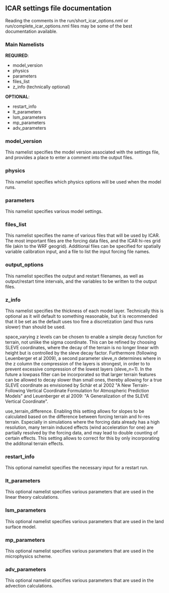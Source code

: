## ICAR settings file documentation

Reading the comments in the run/short_icar_options.nml or run/complete_icar_options.nml files may be some of the best documentation available.

### Main Namelists
__REQUIRED__:

* model_version
* physics
* parameters
* files_list
* z_info (technically optional)

__OPTIONAL__:

 * restart_info
 * lt_parameters
 * lsm_parameters
 * mp_parameters
 * adv_parameters


### model_version
This namelist specifies the model version associated with the settings file, and provides a place to enter a comment into the output files.

### physics
This namelist specifies which physics options will be used when the model runs.

### parameters
This namelist specifies various model settings.

### files_list
This namelist specifies the name of various files that will be used by ICAR.  The most important files are the forcing data files, and the ICAR hi-res grid file (akin to the WRF geogrid).  Additional files can be specified for spatially variable calibration input, and a file to list the input forcing file names.

### output_options
This namelist specifies the output and restart filenames, as well as output/restart time intervals, and the variables to be written to the output files.

### z_info
This namelist specifies the thickness of each model layer.  Technically this is optional as it will default to something reasonable, but it is recommended that it be set as the default uses too fine a discretization (and thus runs slower) than should be used.

space_varying z levels can be chosen to enable a simple decay function for terrain, not unlike the sigma coordinate. This can be refined by choosing SLEVE coordinates, where the decay of the terrain is no longer linear with height but is controlled by the sleve decay factor. Furthermore (following Leuenberger et al 2009), a second parameter sleve_n determines where in the z column the compression of the layers is strongest, in order to to prevent excessive compression of the lowest layers (sleve_n=1). In the future a lowpass filter can be incorporated so that larger terrain features can be allowed to decay slower than small ones, thereby allowing for a true SLEVE coordinate as envisioned by Schär et al 2002 "A New Terrain-Following Vertical Coordinate Formulation for Atmospheric Prediction Models" and Leuenberger et al 2009: "A Generalization of the SLEVE Vertical Coordinate".

use_terrain_difference. Enabling this setting allows for slopes to be calculated based on the difference between forcing terrain and hi-res terrain. Especially in simulations where the forcing data already has a high resolution, many terrain induced effects (wind acceleration for one) are partially resolved by the forcing data, and may lead to double counting of certain effects. This setting allows to correct for this by only incorporating the additonal terrain effects.

### restart_info
This optional namelist specifies the necessary input for a restart run.

### lt_parameters
This optional namelist specifies various parameters that are used in the linear theory calculations.

### lsm_parameters
This optional namelist specifies various parameters that are used in the land surface model.

### mp_parameters
This optional namelist specifies various parameters that are used in the microphysics scheme.

### adv_parameters
This optional namelist specifies various parameters that are used in the advection calculations.


<!-- !---------------------------------------------------------
!   Model and run meta-data
!---------------------------------------------------------
&model_version
    version = "0.9.3",                    ! This must match the version of the compiled code
    comment = "Add your comment here"     ! This will be stored in output files
/

!---------------------------------------------------------
!   Model levels specification (may be optional, but should be specified)
!---------------------------------------------------------
&z_info
    !   Sample model level thickness [m]  Bottom levels could be thicker.
    dz_levels = 50.,   75.,  125.,  200.,  300.,  400.,  500.,  500.,  500.,  500.,    !  1-10
               500.,  500.,  500.,  500.,  500.,  500.,  500.,  500.,  500.,  500.,    ! 10-20
               500.,  500.,  500.,  500.,  500.,  500.,  500.,  500.,  500.,  500.,    ! 20-30
               500.,  500.,  500.,  500.,  500.,  500.,  500.,  500.,  500.,  500.     ! 30-40

    !   If you want to line up model level with common forcing data
    !   ERAi levels
    !dz_levels= 24.8,  36.5,  51.8,  70.1,  90.8, 113.5, 137.9, 163.7, 190.5, 218.1,   !  1-10
    !          246.4, 275.1, 304.3, 333.6, 363.0, 392.4, 421.7, 450.8, 479.6, 508.0,   ! 10-20
    !          535.9, 563.2, 589.8, 615.7, 640.9, 665.5, 689.8, 714.1, 739.4, 767.2,   ! 20-30
    !          796.8, 826.6, 856.2, 885.1, 912.5, 937.9, 961.4, 979.4, 990.1, 976.6    ! 30-40
    !   WRF levels from Headwaters 36km runs
    !dz_levels= 36.,   51.,   58.,   73.,   74.,  111.,  113.,  152.,  155.,  157.,    !  1-10
    !          160.,  245.,  251.,  258.,  265.,  365.,  379.,  395.,  413.,  432.,    ! 10-20
    !          453.,  476.,  503.,  533.,  422.,  443.,  467.,  326.,  339.,  353.,    ! 20-30
    !          369.,  386.,  405.,  426.,  450.,  477.,  455.,  429.,  396.,  357.     ! 30-40
/

!---------------------------------------------------------
!   Specify physics options to use for the model run
!---------------------------------------------------------
&physics
    ! Common precipitation downscaling run use pbl=0 lsm=0 mp=1 rad=0 conv=0 adv=1 wind=1
    ! For a FASTER run (simpler physics), set mp=2
    ! If surface air temperature is important use pbl=2 lsm=3 rad=2 water=2 this requires Noah LSM data
    ! N/A = Not Available or Not fully implemented
    ! wishlist = No Code Present yet

    pbl = 0,  ! 1=legacy (deprecated)      2=Simple (Local HP96)        3=YSU             (N/A)
    lsm = 0,  ! 1=use prescribed fluxes    2=Simple LSM (N/A)           3=Noah LSM
    water=2,  ! 1=use prescribed (w/lsm=1) 2=Simple sea surface fluxes
    mp  = 1,  ! 1=Thompson                 2=Simple (SB04)              3=Morrison        (wishlist)
    rad = 0,  ! 1=use prescribed fluxes    2=Simple (empirical)         3=RRTMG           (wishlist)
    conv= 0,  ! 1=Tiedtke Scheme           2=Simple Scheme (wishlist)   3=Kain-Fritsch
    adv = 1,  ! 1=Upwind                   2=MPDATA                     3=Adams-Bashforth (wishlist)
    wind= 1   ! 1=Linear Theory            2=INFORM style (wishlist)    3=Dynamical?      (wishlist)
/

!---------------------------------------------------------
!   Files to be used by the run
!---------------------------------------------------------
&files_list
    !   This is the high-resolution input filename
    !   primary inputs from this file are lat, lon, and terrain, optionally soil and veg types
    init_conditions_file="baseline/geo_4km_conus.nc",

    !   This is the prefix for all output files (any directories must be created prior to running)
    output_file="output/icar_out_",

    !   This is a list of the boundary conditions files number of files must match nfiles variable above
    boundary_files= "forcing/wrfout_d01_2001-04-01_03:00:00", "forcing/wrfout_d01_2001-06-30_03:00:00"

    !   Alternatively a separate file containing one forcing file name per line may be specified
    !   This file may be generated by :
    !       ls -1 forcing/* | sed 's/$/"/g;s/^/"/g'>file_list.txt
    !   sed is used to add " around the filename.
    !   The quotes are probably only necessary if there are special characters or spaces on the line
    ! forcing_file_list = "file_list.txt"

    !   Files to read "calibration" data from
    ! nsq_calibration_file = "nsq_calibration.nc",
    ! linear_mask_file = "linear_weights.nc"
/

!---------------------------------------------------------
!   Main List of Parameters
!---------------------------------------------------------
&parameters
    !   Set this to the starting date of the first low-resolution forcing file
    forcing_start_date = '2001-04-01 03:00:00',
    !   Set this to the date to start running the model (defaults to the forcing_start_date)
    start_date = "2001-04-02 00:00:00",
    !   Set this to the date to stop running the model
    end_date = "2001-04-10 00:00:00",
    !   Calendar used by the forcing data "gregorian", "standard", "noleap", "365-day", "360-day"
    calendar = "standard",

    !   The length of an input forcing time step
    inputinterval = 3600,   ! [s]
    !   The output interval
    outputinterval = 3600,  ! [s]

    !   Limit output data to near surface variables
    !   WARNING if true it is impossible to restart the run (for now)
    ! surface_io_only = False,

    !   The grid spacing of the high-resolution data
    dx = 4000.0,        ! [m]
    !   The approximate grid spacing of the forcing data
    !   only used in rm_linear_winds?
    ! dxlow = 20000.0,    ! [m]

    !   Read dz from the namelist file (below)
    readdz = True,

    !   The number of vertical levels to run (suggest ~10-30 levels with a model top around 4-8km)
    !   this is now optional, if not supplied, ICAR will determine it from the number of levels specified
    !   if it is supplied it must be less than or equal to the number of levels specified below
    !   but it can be used to subset the number of levels used.
    nz = 15, ! []
    !   Set this to true of the zvar in the input data is actually in units of geopotential height (m/s^2)
    z_is_geopotential = False,
    !   Specify that the height of the forcing data will change through the simulation (common for atmospheric model-level output)
    time_varying_z = True,
    !   Use height above ground layer to interpolate the wind field instead of height above sea level.
    use_agl_height = False,

    !   Multiplier on CFL number to increase stability if unstable (make it <1 to increase stability, >1 to increase model speed)
    ! cfl_reduction_factor = 1.0
    !   CFL method 1 = max(1D winds) * sqrt(3), 2=max(1D,ave.3D wind)*sqrt(3), 3=max(sum.3D wind), 4=max(sum.3D wind)*sqrt(3), 5 = sum(max.3d)
    !   Note that 4 is probably the safest, but 3 has always been stable and is left as the default.
    !   5 is the value that used to be used.
    !   Simulations with 4 will run 1.7x slower.
    ! cfl_strictness = 3

    !   If the forcing data come from WRF, the temperature data probably have an offset applied
    !   t_offset will be added to the forcing temperature data.  Defaults to 0
    ! t_offset = 300, ! [K]

    !   Distance to smooth winds over [m] ~100000 is reasonable
    !   larger values result in less large scale convergence/divergence in the flow field
    !   smaller value result in more and can destroy orographic precip and result in odd spatial coherence
    !   depending on the forcing data resolution. At a minimum, this should be ~dxlow
    smooth_wind_distance = 72000, ! [m]

    !   To run an ideal simulation in which the boundary conditions are held constant
    ! ideal = false,
    !   To use an externally supplied high-resolution wind field (ignore)
    ! external_winds = false,
    !   Number of external wind files (ignore)
    ! n_ext_winds = 1,  ! [n-files]
    !   Run with a horizontally averaged wind field
    ! mean_winds = false,
    !   Run with a horizontally averaged boundary conditions
    ! mean_fields = false,

    !   Use this to restart the model restart_info must be supplied below
    restart = false,

    !   Use density in the advection step (violates linear theory assumptions)
    advect_density = false,

    !   The number of grid cells to remove from all sides of the high-resolution grid
    !   used primarily for faster test runs over a smaller domain
    ! buffer = 0,   ! [n-gridcells]

    !   Doesn't do much at the moment, increases output print at runtime
    debug = true,
    warning_level = 4, ! 0-10 increases the level of errors it warns about and quits over (slightly)

    !   If the following are true, their respective namelists (below) will also be read in.
    !   Read parameters for advection
    use_adv_options = true,
    !   Read parameters for linear theory
    use_lt_options = true,
    !   Read parameters for microphysics (thompson only at this point)
    use_mp_options = true
    !   Read parameters for land surface model
    use_lsm_options = true,
/



!---------------------------------------------------------
!   Specification of variable names in input files
!---------------------------------------------------------
&var_list
    ! These are the names of the variables in the forcing data files
    ! variables on the mass / center grid
    pvar    = "P",          ! pressure                  [Pa]
    pbvar   = "PB",         ! base pressure state       [Pa]        OPTIONAL
    tvar    = "T",          ! temperature               [K]   (with optional offset)
    qvvar   = "QVAPOR",     ! water vapor mixing ratio  [kg/kg]
    qcvar   = "QCLOUD",     ! cloud water mixing ratio  [kg/kg]     OPTIONAL
    qivar   = "QICE",       ! cloud ice mixing ratio    [kg/kg]     OPTIONAL
    hgtvar  = "HGT",        ! surface elevation         [m]
    zvar    = "PH",         ! model level elevations    [m or m/s^2 if z_is_geopotential]
    zbvar   = "PHB",        ! base height state         [m or m/s^2] OPTIONAL
    latvar  = "XLAT",       ! latitude                  [degrees]
    lonvar  = "XLONG",      ! longitude                 [degrees]
    sst_var = "TSK"         ! Water surface temperature [K]          OPTIONAL (used with water=2)

    ! variables on the ew staggered (U) grid
    uvar    = "U",          ! East-West wind speed      [m/s]
    ulat    = "XLAT_U",     ! latitude                  [degrees]
    ulon    = "XLONG_U",    ! longitude                 [degrees]

    ! variables on the NS staggered (V) grid
    vvar    = "V",          ! North-South wind speed    [m/s]
    vlat    = "XLAT_V",     ! latitude                  [degrees]
    vlon    = "XLONG_V",    ! longitude                 [degrees]

    ! these are only used with lsm=1 (pbl should also be >0)
    ! shvar = "HFX",        ! sensible heat flux        [W/m^2]
    ! lhvar = "LH",         ! latent heat flux          [W/m^2]

    ! for lsm=1,pbl=1
    ! pblhvar = "PBLH",     ! Planetary boundary layer height [m]

    ! Radiative fluxes at the surface required with physics:rad=1
    swdown_var = "SWDOWN",  ! Shortwave down            [W/m^2]
    lwdown_var = "GLW",     ! Longwave down             [W/m^2]

    ! only required for some physics code (Noah LSM, water, Tiedtke, KF(?))
    landvar = "LANDMASK",   ! land-water mask (as in WRF) 1=land, 0 or 2=water

    ! NOTE, these variables should be in the high-resolution initial conditions netcdf file
    lat_hi  = "XLAT_M",     ! latitude  (mass grid)         [degrees]
    lon_hi  = "XLONG_M",    ! longitude (mass grid)         [degrees]
    ulat_hi = "XLAT_U",     ! latitude  (ew-staggered grid) [degrees]
    ulon_hi = "XLONG_U",    ! longitude (ew-staggered grid) [degrees]
    vlat_hi = "XLAT_V",     ! latitude  (ns-staggered grid) [degrees]
    vlon_hi = "XLONG_V",    ! longitude (ns-staggered grid) [degrees]
    hgt_hi  = "HGT_M"       ! surface elevation             [m]

    ! to use the Noah LSM the following fields should also be specified on the high-res grid
    ! vegtype_var    = "IVGTYP",    ! vegetation type index (classification to match VEGPARM.TBL file)
    ! vegfrac_var    = "VEGFRA",    ! vegetation cover fraction
    ! soiltype_var   = "ISLTYP",    ! soil type index (classification to match SOILPARM.TBL file)
    ! soil_deept_var = "SOILTEMP",  ! deep soil temperature         [K]
                                    ! if soil_t_var is not specified this is used
                                    ! throughout the soil column, not just at the bottom.
    ! soil_t_var   = "TSLB",        ! soil temperature (4 levels)   [K]
    ! soil_vwc_var = "SMOIS",       ! soil water content (4 levels) [m^3/m^3]

    ! variables to read from calibration files, both default to "data"
    ! nsq_calibration_var = "data",
    ! linear_mask_var = "data"
/


!---------------------------------------------------------
!   Optionally specified Microphysics parameters (mostly for Thompson)
!---------------------------------------------------------
&mp_parameters
    update_interval = 60 ! maximum update interval allowed
                         ! MP only updated when this interval will be exceeded in the next step

    Nt_c  = 100.e6      !  50, 100,500,1000
    TNO   = 5.0         !  0.5, 5, 50
    am_s  = 0.069       ! 0.052 (Heymsfield), 0.02 (Mitchell), 0.01.
                        ! Note that these values are converted to mks units. Was given as cgs units in Morrison p3 code
    rho_g = 500.0       ! 800, 500, 200
    av_s  = 40.0        ! 11.72 (Locatelli and Hobbs)
    bv_s  = 0.55        ! 0.41
    fv_s  = 100.0       ! 0
    av_g  = 442.0       ! 19.3   from "Cloud-Resolving Modelling of Convective Processes, by Gao and Li,
    bv_g  = 0.89        ! 0.37
    av_i  = 1847.5      ! 700 (Ikawa and Saito)
    Ef_si = 0.05
    Ef_rs = 0.95        ! 1
    Ef_rg = 0.75        ! 1
    Ef_ri = 0.95        ! 1
    C_cubes = 0.5       ! 0.25 Based on Thesis paper "Validation and Improvements of Simulated
                        !      Cloud Microphysics and Orographic Precipitation over the Pacific Northwest"
    C_sqrd  = 0.3
    mu_r    = 0.        ! 1, 2, 5
    t_adjust= 0.0       ! -5, 10, 15
    Ef_rw_l = .False.   ! True sets ef_rw = 1, insted of max 0.95
    Ef_sw_l = .False.   ! True sets ef_rw = 1, insted of max 0.95

    top_mp_level = 0    ! if <=0 just use the actual model top
    local_precip_fraction = 1.0 ! Fraction of micrphysics derived precipitation to deposit in the local grid cell
                                ! the remaining precip is distributed to the surrounding grid cells.
/

!---------------------------------------------------------
!   Optionally specified advection parameters (only used by MPDATA right now)
!---------------------------------------------------------
&adv_parameters
    flux_corrected_transport = true ! Use a flux correction in the transport calculations to prevent ringing and overshoots
                                    ! this should keep MPDATA stable enough for use with the linear winds

    mpdata_order = 2                ! Int: Closure order to use (IORD in MPDATA papers)
                                    ! order=1 equivalent to simple upwind
                                    ! order=2 is standard MPDATA
                                    ! order>2 is a higher order correction that will be very expensive with relatively little gain

    boundary_buffer = False         ! smooth a one grid cell buffer around the boundary
                                    ! to avoid ringing artifacts in non-flux-corrected advection
                                    ! better just to use flux correction as it may crash without it.
/

!---------------------------------------------------------
!   Optionally specified land surface model parameters (mostly for Noah)
!---------------------------------------------------------
&lsm_parameters
    update_interval = 600             ! Int : Seconds to wait before updating land surface fluxes again (default=300)

    LU_Categories = "MODIFIED_IGBP_MODIS_NOAH"   ! Land Use Category definitions
                                    ! Note, this must match a category in VEGPARM.TBL and correspond to
                                    ! the values stored in vegtype_var in the hi-res input var (default="MODIFIED_IGBP_MODIS_NOAH")
                                    ! common values are USGS, USGS-RUC, MODI-RUC, and NLCD40

    monthly_vegfrac = true            ! read / use a 12 month phenology of vegetation fraction

    ! These all default to values defined in common LU_Categories
    ! urban_category = -1             ! Int: index that defines the urban category in LU_Categories
    ! ice_category   = -1             ! Int: index that defines the ice category in LU_Categories
    ! water_category = -1             ! Int: index that defines the water category in LU_Categories
/


!---------------------------------------------------------
!   Optionally specified Linear Theory parameters
!---------------------------------------------------------
&lt_parameters
    buffer = 50                     ! The number of grid cells of buffer to use around the topography for the fft calculations
    stability_window_size = 2       ! The number of grid cells in all directions to average Nsq over for variable_N
    vert_smooth = 2,                ! The number of vertical levels to look up and down when calculating brunt vaisalla frequency
    max_stability = 6e-4            ! The maximum Brunt-Vaisalla frequency to allow
    min_stability = 1e-7            ! The minimum Brunt-Vaisalla frequency to allow

    ! If you want to run with a constant BV instead of a time varying one, it can be set here (and set variable_N to false)
    ! NOTE this will be used for the dry BV,  moist will be dry/10
    ! N_squared = 3.0e-5            ! set this to use a fixed brunt-vaisalla frequency in linear wind calculations
    variable_N = true,              ! use a time varying Nsq (e.g. calculate it from the data don't use the above fixed value)
    linear_update_fraction = 0.5    ! set this to the fraction of the current linear calculation to add to a time-varying perturbation
                                    ! setting to 1 means that waves form instantly, setting it to 0 means they will never form
                                    ! anything in between is the contribution from the current input forcing time step thus it should
                                    ! change if inputinterval changes.

    ! linear_contribution = 1.0,    ! set this to the fraction of the linear perturbation you wish to use (1.0 = full/standard linear field)
    spatial_linear_fields = true,   ! use a spatially variable wind field when calculating the linear wind field
    smooth_nsq = .False.,           ! set to true to provide additional vertical smoothing of Nsq within spatial_linear_winds

    ! NOTE THIS DOES NOT WORK RIGHT NOW
    ! rm_N_squared = 9e-5,          ! set this to use a fixed brunt-vaisalla frequency in linear wind calculations
    ! remove_lowres_linear = false, ! attempt to "remove" the low resolution linear winds from the forcing data
    ! rm_linear_contribution = 0.4, ! fraction of linear perturbation to remove from the low-res wind field (if rm_lowres_linear==true)

    ! Used to test possible model calibration... not sure what these will do longer term.
    ! To use these, you must also specify a filename and variable name to be read in for these fields.
    ! nsq_calibration = false,
    ! linear_mask = false,

    ! Linear theory Look Up Table generation parameters
    ! NOTE: if you have memory problems running the model, decrease the n_X_values below
    ! direction ranges and number of bins
    dirmax = 6.283185307 ! 2*pi
    dirmin = 0
    n_dir_values = 36

    ! wind speed ranges and number of bins
    spdmax = 30
    spdmin = 0
    n_spd_values = 10

    ! BV frequency ranges (in log space) and number of bins
    nsqmax = -7.42  ! ln(6e-4) defaults to ln(max_stability)
    nsqmin = -16.12 ! ln(1e-7) defaults to ln(min_stability)
    n_nsq_values = 10

    ! NOTE: this look up table requires a LOT of RAM.  (and you still need some for the rest of the model)
    !   Calculate bytes of RAM required as nx * ny * nz * n_dir * n_spd * n_nsq * 2 * 4
    !   e.g. 320 * 250 * 14 * 36 * 10 * 10 * 2 * 4 = 30GB!
    !   (* 2 is for having to store U and V)
    !   (* 4 is for the number of bytes per float)

    ! To speed up model initialization, the look up table can be saved to disk (write_LUT=True)
    ! On the next run, the LUT can be read back in (read_LUT=True).
    ! Error checking will be performed and if the attributes above, or the spatial domain
    ! used to generate the LUT does not match the values for the current run it will regenerate the LUT.
    read_LUT  = True    ! read the Look up table from a specified file
    write_LUT = True    ! write the look up table to the specified file
    LUT_filename = "Linear_Theory_LUT.nc"
/


!---------------------------------------------------------
!   Optionally specified Restart information
!---------------------------------------------------------
&restart_info
    ! file to read for initial conditions (an ICAR output file will work)
    restart_file = "restart/icar_1990_09_30_01-01.nc",

    ! date to start from, used to calculate position in both restart file and forcing file
    restart_date =  1990, 9, 30, 23, 0, 0
/ -->
